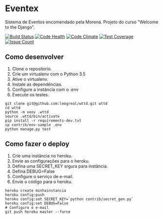 # Eventex

Sistema de Eventos encomendado pela Morena.
Projeto do curso "Welcome to the Django".

[![Build Status](https://travis-ci.org/leogreal/wttd.svg?branch=master)](https://travis-ci.org/leogreal/wttd)
[![Code Health](https://landscape.io/github/leogreal/wttd/master/landscape.svg?style=flat)](https://landscape.io/github/leogreal/wttd/master)
[![Code Climate](https://codeclimate.com/repos/56e00f6580b254141d00ac50/badges/2395869dc4482ff7a17e/gpa.svg)](https://codeclimate.com/repos/56e00f6580b254141d00ac50/feed)
[![Test Coverage](https://codeclimate.com/repos/56e00f6580b254141d00ac50/badges/2395869dc4482ff7a17e/coverage.svg)](https://codeclimate.com/repos/56e00f6580b254141d00ac50/coverage)
[![Issue Count](https://codeclimate.com/repos/56e00f6580b254141d00ac50/badges/2395869dc4482ff7a17e/issue_count.svg)](https://codeclimate.com/repos/56e00f6580b254141d00ac50/feed)

## Como desenvolver

1. Clone o repositorio.
2. Crie um virtualenv com o Python 3.5
3. Ative o virtualenv.
4. Instale as dependências.
5. Configure a instância com o .env
6. Execute os testes.

```console
git clone git@github.com:leogreal/wttd.git wttd
cd wttd
python -m venv .wttd
source .wttd/bin/activate
pip install -r requirements-dev.txt
cp contrib/env-sample .env
python manage.py test
```

## Como fazer o deploy

1. Crie uma instância no heroku.
2. Envie as configurações para o heroku.
3. Defina uma SECRET_KEY srgura para instância.
4. Defina DEBUG=False
5. Configure o serviço de e-mail.
6. Envie o código para o heroku.

```console
heroku create minhainstancia
heroku config:push
heroku config:set SECRET_KEY=`python contrib/secret_gen.py`
heroku config:set DEBUG=False
# Configuro o e-mail
git push heroku master --force
```
